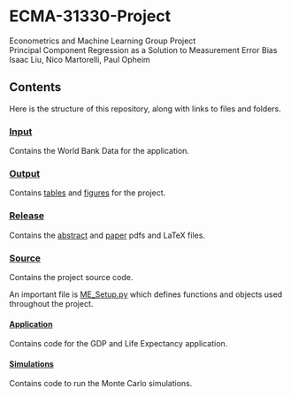 # ECMA-31330-Project
Econometrics and Machine Learning Group Project  
Principal Component Regression as a Solution to Measurement Error Bias  
Isaac Liu, Nico Martorelli, Paul Opheim

## Contents

Here is the structure of this repository, along with links to files and folders.

### [Input](Input)

Contains the World Bank Data for the application.

### [Output](Output)

Contains [tables](Output/Tables) and [figures](Output/Figures) for the project.

### [Release](Release)

Contains the [abstract](Release/Abstract.pdf) and [paper](Release/PCR_and_Measurement_Error.pdf) pdfs and LaTeX files.

### [Source](Source)

Contains the project source code.

An important file is [ME_Setup.py](Source/ME_Setup.py) which defines functions and objects used throughout the project.

#### [Application](Source/Application)

Contains code for the GDP and Life Expectancy application.

#### [Simulations](Source/Simulations)

Contains code to run the Monte Carlo simulations.
